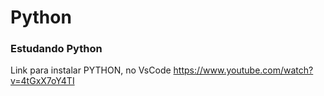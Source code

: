 # Python
### Estudando Python ###
Link para instalar PYTHON, no VsCode https://www.youtube.com/watch?v=4tGxX7oY4TI

